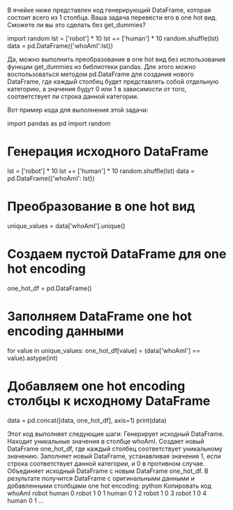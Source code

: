 В ячейке ниже представлен код генерирующий DataFrame, которая состоит всего из 1 столбца. Ваша задача перевести его в one hot вид. Сможете ли вы это сделать без get_dummies?

import random
lst = ['robot'] * 10
lst += ['human'] * 10
random.shuffle(lst)
data = pd.DataFrame({'whoAmI':lst})

Да, можно выполнить преобразование в one hot вид без использования функции get_dummies из библиотеки pandas. Для этого можно воспользоваться методом pd.DataFrame для создания нового DataFrame, где каждый столбец будет представлять собой отдельную категорию, а значения будут 0 или 1 в зависимости от того, соответствует ли строка данной категории.

Вот пример кода для выполнения этой задачи:

import pandas as pd
import random
# Генерация исходного DataFrame
lst = ['robot'] * 10
lst += ['human'] * 10
random.shuffle(lst)
data = pd.DataFrame({'whoAmI': lst})
# Преобразование в one hot вид
unique_values = data['whoAmI'].unique()
# Создаем пустой DataFrame для one hot encoding
one_hot_df = pd.DataFrame()
# Заполняем DataFrame one hot encoding данными
for value in unique_values:
    one_hot_df[value] = (data['whoAmI'] == value).astype(int)
# Добавляем one hot encoding столбцы к исходному DataFrame
data = pd.concat([data, one_hot_df], axis=1)
print(data)

Этот код выполняет следующие шаги:
Генерирует исходный DataFrame.
Находит уникальные значения в столбце whoAmI.
Создает новый DataFrame one_hot_df, где каждый столбец соответствует уникальному значению.
Заполняет новый DataFrame, устанавливая значения 1, если строка соответствует данной категории, и 0 в противном случае.
Объединяет исходный DataFrame с новым DataFrame one_hot_df.
В результате получится DataFrame с оригинальными данными и добавленными столбцами one hot encoding:
python
Копировать код
   whoAmI  robot  human
0   robot      1      0
1   human      0      1
2   robot      1      0
3   robot      1      0
4   human      0      1
...

